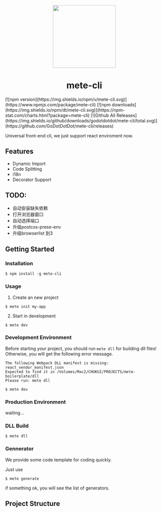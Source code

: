 <div align="center">
  <!-- replace with accurate logo e.g from https://worldvectorlogo.com/ -->
  <img width="200" height="200" src="https://cdn.rawgit.com/standard/standard/master/sticker.svg">
  </a>
  <h1>mete-cli</h1>
</div>
[![npm version](https://img.shields.io/npm/v/mete-cli.svg)](https://www.npmjs.com/package/mete-cli) [![npm downloads](https://img.shields.io/npm/dt/mete-cli.svg)](https://npm-stat.com/charts.html?package=mete-cli) [![Github All Releases](https://img.shields.io/github/downloads/godotdotdot/mete-cli/total.svg)](https://github.com/GoDotDotDot/mete-cli/releases)

Universal front-end cli, we just support react enviroment now.

## Features

- Dynamic Import
- Code Splitting
- i18n
- Decorator Support

## TODO:
- 自动安装缺失依赖
- 打开浏览器窗口
- 自动选择端口
- 升级postcss-prese-env
- 升级browserlist 到3

## Getting Started

### Installation

```shell
$ npm install -g mete-cli
```

### Usage

1. Create an new project

```shell
$ mete init my-app
```

2. Start in development 

```shell
$ mete dev
```

### Development Environment

Before starting your project, you should run `mete dll` for building dll files! Otherwise, you will get the following error message.

```shell
The following Webpack DLL manifest is missing: react_vendor_manifest.json
Expected to find it in /Volumes/Mac2/CHUKUI/PROJECTS/mete-boilerplate/dll
Please run: mete dll
```

```Shell
$ mete dev
```

### Production Environment

waiting...

### DLL Build

```shell
$ mete dll
```

### Gennerator

We provide some code template for coding quickly.

Just use

```shell
$ mete generate
```
if something ok, you will see the list of generators.

## Project Structure






